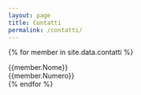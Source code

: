 ```yaml
---
layout: page
title: Contatti
permalink: /contatti/
---
```

{% for member in site.data.contatti %}
  <div class="row">
  <div class="col-md-2">
{{member.Nome}}
</div>
  <div class="col-md-2">
{{member.Numero}}
</div>
</div>
{% endfor %}
